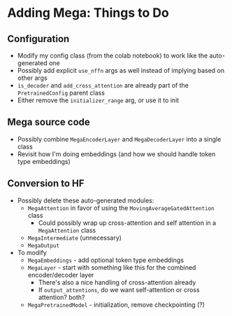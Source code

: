 # Adding Mega: Things to Do

## Configuration
* Modify my config class (from the colab notebook) to work like the auto-generated one
* Possibly add explicit `use_nffn` args as well instead of implying based on other args
* `is_decoder` and `add_cross_attention` are already part of the `PretrainedConfig` parent class
* Either remove the `initializer_range` arg, or use it to init

## Mega source code
* Possibly combine `MegaEncoderLayer` and `MegaDecoderLayer` into a single class
* Revisit how I'm doing embeddings (and how we should handle token type embeddings)

## Conversion to HF
* Possibly delete these auto-generated modules:
  * `MegaAttention` in favor of using the `MovingAverageGatedAttention` class
    * Could possibly wrap up cross-attention and self attention in a `MegaAttention` class
  * `MegaIntermediate` (unnecessary)
  * `MegaOutput`
* To modify
  * `MegaEmbeddings` - add optional token type embeddings  
  * `MegaLayer` - start with something like this for the combined encoder/decoder layer
    * There's also a nice handling of cross-attention already
    * If `output_attentions`, do we want self-attention or cross attention? both?
  * `MegaPretrainedModel` - initialization, remove checkpointing (?)